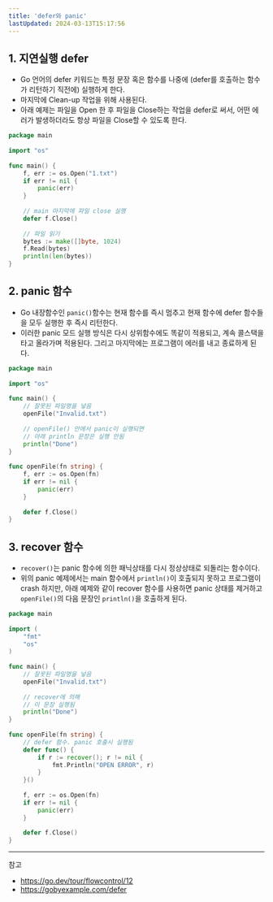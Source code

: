 ```yaml
---
title: 'defer와 panic'
lastUpdated: 2024-03-13T15:17:56
---
```


## 1. 지연실행 defer
- Go 언어의 defer 키워드는 특정 문장 혹은 함수를 나중에 (defer를 호출하는 함수가 리턴하기 직전에) 실행하게 한다. 
- 마지막에 Clean-up 작업을 위해 사용된다. 
- 아래 예제는 파일을 Open 한 후 파일을 Close하는 작업을 defer로 써서, 어떤 에러가 발생하더라도 항상 파일을 Close할 수 있도록 한다.

```go
package main
 
import "os"
 
func main() {
    f, err := os.Open("1.txt")
    if err != nil {
        panic(err)
    }
 
    // main 마지막에 파일 close 실행
    defer f.Close()
 
    // 파일 읽기
    bytes := make([]byte, 1024)
    f.Read(bytes)
    println(len(bytes))
}
```

## 2. panic 함수
- Go 내장함수인 `panic()`함수는 현재 함수를 즉시 멈추고 현재 함수에 defer 함수들을 모두 실행한 후 즉시 리턴한다. 
- 이러한 panic 모드 실행 방식은 다시 상위함수에도 똑같이 적용되고, 계속 콜스택을 타고 올라가며 적용된다. 그리고 마지막에는 프로그램이 에러를 내고 종료하게 된다.

```go
package main
 
import "os"
 
func main() {
    // 잘못된 파일명을 넣음
    openFile("Invalid.txt")
     
    // openFile() 안에서 panic이 실행되면
    // 아래 println 문장은 실행 안됨
    println("Done") 
}
 
func openFile(fn string) {
    f, err := os.Open(fn)
    if err != nil {
        panic(err)
    }
 
    defer f.Close()
}
```

## 3. recover 함수
- `recover()`는 panic 함수에 의한 패닉상태를 다시 정상상태로 되돌리는 함수이다.
- 위의 panic 예제에서는 main 함수에서 `println()`이 호출되지 못하고 프로그램이 crash 하지만, 아래 예제와 같이 recover 함수를 사용하면 panic 상태를 제거하고 `openFile()`의 다음 문장인 `println()`을 호출하게 된다.

```go
package main
 
import (
    "fmt"
    "os"
)
 
func main() {
    // 잘못된 파일명을 넣음
    openFile("Invalid.txt")
 
    // recover에 의해
    // 이 문장 실행됨
    println("Done") 
}
 
func openFile(fn string) {
    // defer 함수. panic 호출시 실행됨
    defer func() {
        if r := recover(); r != nil {
            fmt.Println("OPEN ERROR", r)
        }
    }()
 
    f, err := os.Open(fn)
    if err != nil {
        panic(err)
    }
 
    defer f.Close()
}
```

---
참고
- https://go.dev/tour/flowcontrol/12
- https://gobyexample.com/defer